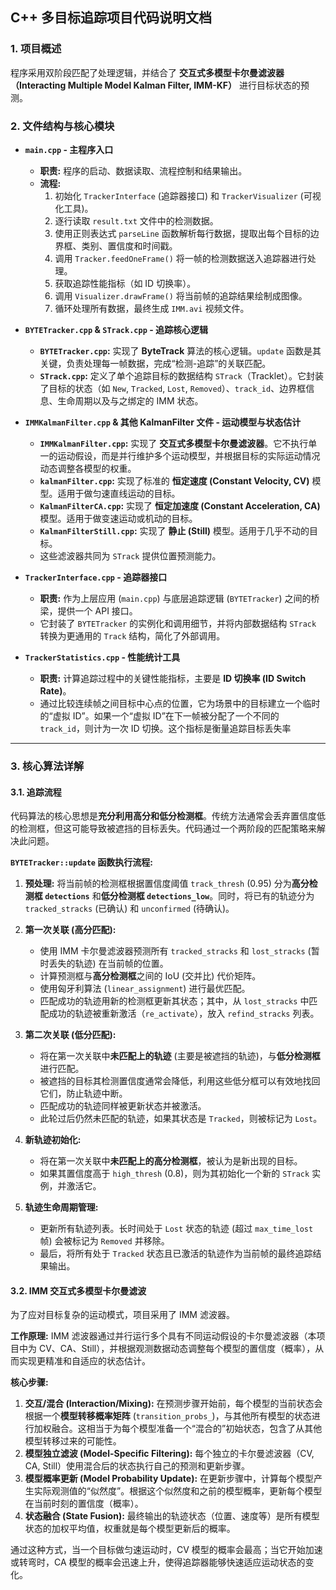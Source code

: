 

## C++ 多目标追踪项目代码说明文档

### 1. 项目概述

程序采用双阶段匹配了处理逻辑，并结合了 **交互式多模型卡尔曼滤波器（Interacting Multiple Model Kalman Filter, IMM-KF）** 进行目标状态的预测。


### 2. 文件结构与核心模块


* **`main.cpp` - 主程序入口**
    * **职责:** 程序的启动、数据读取、流程控制和结果输出。
    * **流程:**
        1.  初始化 `TrackerInterface` (追踪器接口) 和 `TrackerVisualizer` (可视化工具)。
        2.  逐行读取 `result.txt` 文件中的检测数据。
        3.  使用正则表达式 `parseLine` 函数解析每行数据，提取出每个目标的边界框、类别、置信度和时间戳。
        4.  调用 `Tracker.feedOneFrame()` 将一帧的检测数据送入追踪器进行处理。
        5.  获取追踪性能指标（如 ID 切换率）。
        6.  调用 `Visualizer.drawFrame()` 将当前帧的追踪结果绘制成图像。
        7.  循环处理所有数据，最终生成 `IMM.avi` 视频文件。

* **`BYTETracker.cpp` & `STrack.cpp` - 追踪核心逻辑**
    * **`BYTETracker.cpp`:** 实现了 **ByteTrack** 算法的核心逻辑。`update` 函数是其关键，负责处理每一帧数据，完成“检测-追踪”的关联匹配。
    * **`STrack.cpp`:** 定义了单个追踪目标的数据结构 `STrack`（Tracklet）。它封装了目标的状态（如 `New`, `Tracked`, `Lost`, `Removed`）、`track_id`、边界框信息、生命周期以及与之绑定的 IMM 状态。

* **`IMMKalmanFilter.cpp` & 其他 KalmanFilter 文件 - 运动模型与状态估计**
    * **`IMMKalmanFilter.cpp`:** 实现了 **交互式多模型卡尔曼滤波器**。它不执行单一的运动假设，而是并行维护多个运动模型，并根据目标的实际运动情况动态调整各模型的权重。
    * **`kalmanFilter.cpp`:** 实现了标准的 **恒定速度 (Constant Velocity, CV)** 模型。适用于做匀速直线运动的目标。
    * **`KalmanFilterCA.cpp`:** 实现了 **恒定加速度 (Constant Acceleration, CA)** 模型。适用于做变速运动或机动的目标。
    * **`KalmanFilterStill.cpp`:** 实现了 **静止 (Still)** 模型。适用于几乎不动的目标。
    * 这些滤波器共同为 `STrack` 提供位置预测能力。

* **`TrackerInterface.cpp` - 追踪器接口**
    * **职责:** 作为上层应用 (`main.cpp`) 与底层追踪逻辑 (`BYTETracker`) 之间的桥梁，提供一个 API 接口。
    * 它封装了 `BYTETracker` 的实例化和调用细节，并将内部数据结构 `STrack` 转换为更通用的 `Track` 结构，简化了外部调用。



* **`TrackerStatistics.cpp` - 性能统计工具**
    * **职责:** 计算追踪过程中的关键性能指标，主要是 **ID 切换率 (ID Switch Rate)**。
    * 通过比较连续帧之间目标中心点的位置，它为场景中的目标建立一个临时的“虚拟 ID”。如果一个“虚拟 ID”在下一帧被分配了一个不同的 `track_id`，则计为一次 ID 切换。这个指标是衡量追踪目标丢失率

---

### 3. 核心算法详解

#### 3.1. 追踪流程

代码算法的核心思想是**充分利用高分和低分检测框**。传统方法通常会丢弃置信度低的检测框，但这可能导致被遮挡的目标丢失。代码通过一个两阶段的匹配策略来解决此问题。

**`BYTETracker::update` 函数执行流程:**

1.  **预处理:** 将当前帧的检测框根据置信度阈值 `track_thresh` (0.95) 分为**高分检测框 `detections`** 和**低分检测框 `detections_low`**。同时，将已有的轨迹分为 `tracked_stracks` (已确认) 和 `unconfirmed` (待确认)。

2.  **第一次关联 (高分匹配):**
    * 使用 IMM 卡尔曼滤波器预测所有 `tracked_stracks` 和 `lost_stracks` (暂时丢失的轨迹) 在当前帧的位置。
    * 计算预测框与**高分检测框**之间的 IoU (交并比) 代价矩阵。
    * 使用匈牙利算法 (`linear_assignment`) 进行最优匹配。
    * 匹配成功的轨迹用新的检测框更新其状态；其中，从 `lost_stracks` 中匹配成功的轨迹被重新激活（`re_activate`），放入 `refind_stracks` 列表。

3.  **第二次关联 (低分匹配):**
    * 将在第一次关联中**未匹配上的轨迹** (主要是被遮挡的轨迹)，与**低分检测框**进行匹配。
    * 被遮挡的目标其检测置信度通常会降低，利用这些低分框可以有效地找回它们，防止轨迹中断。
    * 匹配成功的轨迹同样被更新状态并被激活。
    * 此轮过后仍然未匹配的轨迹，如果其状态是 `Tracked`，则被标记为 `Lost`。

4.  **新轨迹初始化:**
    * 将在第一次关联中**未匹配上的高分检测框**，被认为是新出现的目标。
    * 如果其置信度高于 `high_thresh` (0.8)，则为其初始化一个新的 `STrack` 实例，并激活它。

5.  **轨迹生命周期管理:**
    * 更新所有轨迹列表。长时间处于 `Lost` 状态的轨迹 (超过 `max_time_lost` 帧) 会被标记为 `Removed` 并移除。
    * 最后，将所有处于 `Tracked` 状态且已激活的轨迹作为当前帧的最终追踪结果输出。

#### 3.2. IMM 交互式多模型卡尔曼滤波

为了应对目标复杂的运动模式，项目采用了 IMM 滤波器。

**工作原理:**
IMM 滤波器通过并行运行多个具有不同运动假设的卡尔曼滤波器（本项目中为 CV、CA、Still），并根据观测数据动态调整每个模型的置信度（概率），从而实现更精准和自适应的状态估计。

**核心步骤:**

1.  **交互/混合 (Interaction/Mixing):** 在预测步骤开始前，每个模型的当前状态会根据一个**模型转移概率矩阵** (`transition_probs_`)，与其他所有模型的状态进行加权融合。这相当于为每个模型准备一个“混合的”初始状态，包含了从其他模型转移过来的可能性。
2.  **模型独立滤波 (Model-Specific Filtering):** 每个独立的卡尔曼滤波器（CV, CA, Still）使用混合后的状态执行自己的预测和更新步骤。
3.  **模型概率更新 (Model Probability Update):** 在更新步骤中，计算每个模型产生实际观测值的“似然度”。根据这个似然度和之前的模型概率，更新每个模型在当前时刻的置信度（概率）。
4.  **状态融合 (State Fusion):** 最终输出的轨迹状态（位置、速度等）是所有模型状态的加权平均值，权重就是每个模型更新后的概率。

通过这种方式，当一个目标做匀速运动时，CV 模型的概率会最高；当它开始加速或转弯时，CA 模型的概率会迅速上升，使得追踪器能够快速适应运动状态的变化。

